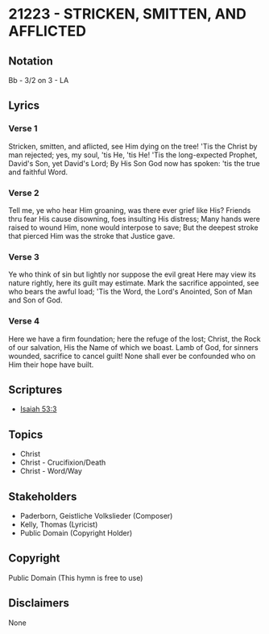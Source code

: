 # 21223 - STRICKEN, SMITTEN, AND AFFLICTED

## Notation

Bb - 3/2 on 3 - LA

## Lyrics

### Verse 1

Stricken, smitten, and aflicted, see Him dying on the tree! 'Tis the Christ by man rejected; yes, my soul, 'tis He, 'tis He! 'Tis the long-expected Prophet, David's Son, yet David's Lord; By His Son God now has spoken: 'tis the true and faithful Word.

### Verse 2

Tell me, ye who hear Him groaning, was there ever grief like His? Friends thru fear His cause disowning, foes insulting His distress; Many hands were raised to wound Him, none would interpose to save; But the deepest stroke that pierced Him was the stroke that Justice gave.

### Verse 3

Ye who think of sin but lightly nor suppose the evil great Here may view its nature rightly, here its guilt may estimate. Mark the sacrifice appointed, see who bears the awful load; 'Tis the Word, the Lord's Anointed, Son of Man and Son of God.

### Verse 4

Here we have a firm foundation; here the refuge of the lost; Christ, the Rock of our salvation, His the Name of which we boast. Lamb of God, for sinners wounded, sacrifice to cancel guilt! None shall ever be confounded who on Him their hope have built.


## Scriptures

- [Isaiah 53:3](https://www.biblegateway.com/passage/?search=Isaiah%2053%3A3)

## Topics

- Christ
- Christ - Crucifixion/Death
- Christ - Word/Way

## Stakeholders

- Paderborn, Geistliche Volkslieder (Composer)
- Kelly, Thomas (Lyricist)
- Public Domain (Copyright Holder)

## Copyright

Public Domain
(This hymn is free to use)

## Disclaimers

None


